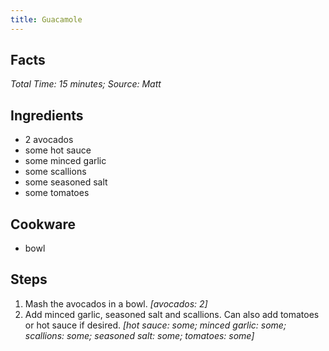 ```yaml
---
title: Guacamole
---
```

## Facts
*Total Time: 15 minutes; Source: Matt*
## Ingredients
- 2 avocados                    
- some hot sauce                   
- some minced garlic               
- some scallions                   
- some seasoned salt               
- some tomatoes                    
## Cookware
- bowl
## Steps
1. Mash the avocados in a bowl.
*[avocados: 2]*
2. Add minced garlic, seasoned salt and scallions. Can also add tomatoes or hot sauce if desired.
*[hot sauce: some; minced garlic: some; scallions: some; seasoned salt: some; tomatoes: some]*
